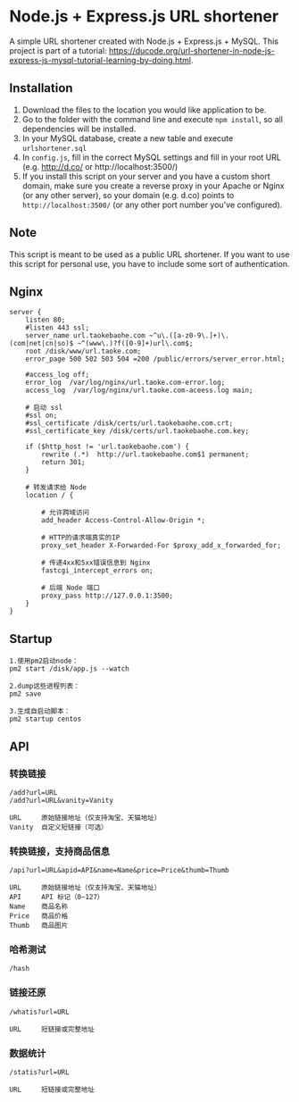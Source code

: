 # Node.js + Express.js URL shortener
A simple URL shortener created with Node.js + Express.js + MySQL. This project is part of a tutorial: <https://ducode.org/url-shortener-in-node-js-express-js-mysql-tutorial-learning-by-doing.html>.

## Installation

1. Download the files to the location you would like application to be.
1. Go to the folder with the command line and execute `npm install`, so all dependencies will be installed.
1. In your MySQL database, create a new table and execute `urlshortener.sql`
1. In `config.js`, fill in the correct MySQL settings and fill in your root URL (e.g. http://d.co/ or http://localhost:3500/)
1. If you install this script on your server and you have a custom short domain, make sure you create a reverse proxy in your Apache or Nginx (or any other server), so your domain (e.g. d.co) points to `http://localhost:3500/` (or any other port number you've configured).

## Note

This script is meant to be used as a public URL shortener. If you want to use this script for personal use, you have to include some sort of authentication.

## Nginx
	
	server {
		listen 80;
		#listen 443 ssl;
		server_name url.taokebaohe.com ~^u\.([a-z0-9\.]+)\.(com|net|cn|so)$ ~^(www\.)?f([0-9]+)url\.com$;
		root /disk/www/url.taoke.com;
		error_page 500 502 503 504 =200 /public/errors/server_error.html;

		#access_log off;		
		error_log  /var/log/nginx/url.taoke.com-error.log;
		access_log  /var/log/nginx/url.taoke.com-aceess.log main;

		# 启动 ssl
		#ssl on;
		#ssl_certificate /disk/certs/url.taokebaohe.com.crt;
		#ssl_certificate_key /disk/certs/url.taokebaohe.com.key;
	
		if ($http_host != 'url.taokebaohe.com') {
			rewrite (.*)  http://url.taokebaohe.com$1 permanent;
			return 301;
		}
	
		# 转发请求给 Node
		location / {
	
			# 允许跨域访问
			add_header Access-Control-Allow-Origin *;
			
			# HTTP的请求端真实的IP
			proxy_set_header X-Forwarded-For $proxy_add_x_forwarded_for;
			
			# 传递4xx和5xx错误信息到 Nginx
			fastcgi_intercept_errors on;
			
			# 后端 Node 端口
			proxy_pass http://127.0.0.1:3500;    
		} 
	}


## Startup
	1.使用pm2启动node：
	pm2 start /disk/app.js --watch

	2.dump这些进程列表：
	pm2 save

	3.生成自启动脚本：
	pm2 startup centos

## API

### 转换链接

	/add?url=URL
	/add?url=URL&vanity=Vanity

	URL		原始链接地址（仅支持淘宝、天猫地址）
	Vanity	自定义短链接（可选）

### 转换链接，支持商品信息

	/api?url=URL&apid=API&name=Name&price=Price&thumb=Thumb

	URL		原始链接地址（仅支持淘宝、天猫地址）
	API		API 标记（0~127）
	Name	商品名称
	Price	商品价格
	Thumb	商品图片

### 哈希测试

	/hash

### 链接还原

	/whatis?url=URL
	
	URL		短链接或完整地址

### 数据统计

	/statis?url=URL

	URL		短链接或完整地址
	
	